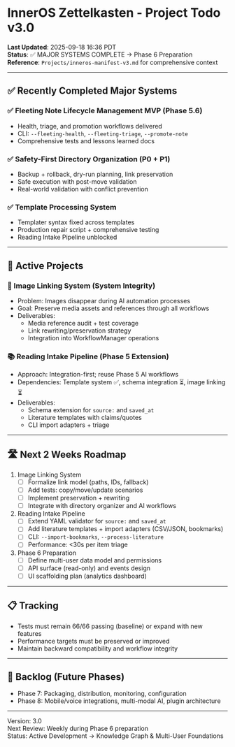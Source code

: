 # InnerOS Zettelkasten - Project Todo v3.0

**Last Updated**: 2025-09-18 16:36 PDT  
**Status**: ✅ MAJOR SYSTEMS COMPLETE → Phase 6 Preparation  
**Reference**: `Projects/inneros-manifest-v3.md` for comprehensive context

---

## ✅ Recently Completed Major Systems

### ✅ Fleeting Note Lifecycle Management MVP (Phase 5.6)

- Health, triage, and promotion workflows delivered
- CLI: `--fleeting-health`, `--fleeting-triage`, `--promote-note`
- Comprehensive tests and lessons learned docs

### ✅ Safety-First Directory Organization (P0 + P1)

- Backup + rollback, dry-run planning, link preservation
- Safe execution with post-move validation
- Real-world validation with conflict prevention

### ✅ Template Processing System

- Templater syntax fixed across templates
- Production repair script + comprehensive testing
- Reading Intake Pipeline unblocked

---

## 🎯 Active Projects

### 🔴 Image Linking System (System Integrity)

- Problem: Images disappear during AI automation processes
- Goal: Preserve media assets and references through all workflows
- Deliverables:
  - Media reference audit + test coverage
  - Link rewriting/preservation strategy
  - Integration into WorkflowManager operations

### 📚 Reading Intake Pipeline (Phase 5 Extension)

- Approach: Integration-first; reuse Phase 5 AI workflows
- Dependencies: Template system ✅, schema integration ⏳, image linking ⏳
- Deliverables:
  - Schema extension for `source:` and `saved_at`
  - Literature templates with claims/quotes
  - CLI import adapters + triage

---

## 🛣️ Next 2 Weeks Roadmap

1. Image Linking System
   - [ ] Formalize link model (paths, IDs, fallback)
   - [ ] Add tests: copy/move/update scenarios
   - [ ] Implement preservation + rewriting
   - [ ] Integrate with directory organizer and AI workflows

2. Reading Intake Pipeline
   - [ ] Extend YAML validator for `source:` and `saved_at`
   - [ ] Add literature templates + import adapters (CSV/JSON, bookmarks)
   - [ ] CLI: `--import-bookmarks`, `--process-literature`
   - [ ] Performance: <30s per item triage

3. Phase 6 Preparation
   - [ ] Define multi-user data model and permissions
   - [ ] API surface (read-only) and events design
   - [ ] UI scaffolding plan (analytics dashboard)

---

## 📋 Tracking

- Tests must remain 66/66 passing (baseline) or expand with new features
- Performance targets must be preserved or improved
- Maintain backward compatibility and workflow integrity

---

## 🔁 Backlog (Future Phases)

- Phase 7: Packaging, distribution, monitoring, configuration
- Phase 8: Mobile/voice integrations, multi-modal AI, plugin architecture

---

Version: 3.0  
Next Review: Weekly during Phase 6 preparation  
Status: Active Development → Knowledge Graph & Multi-User Foundations
